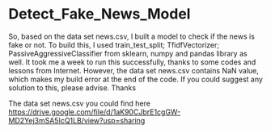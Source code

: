 # Detect_Fake_News_Model
So, based on the data set news.csv, I built a model to check if the news is fake or not. To build this, I used train_test_split; TfidfVectorizer; PassiveAggressiveClassifier from sklearn, numpy and pandas library as well. It took me a week to run this successfully, thanks to some codes and lessons from Internet. However, the data set news.csv contains NaN value, which makes my build error at the end of the code. If you could suggest any solution to this, please advise. Thanks

The data set news.csv you could find here 
https://drive.google.com/file/d/1aK90CJbrE1cgGW-MD2Yej3mSA5IcQ1LB/view?usp=sharing
